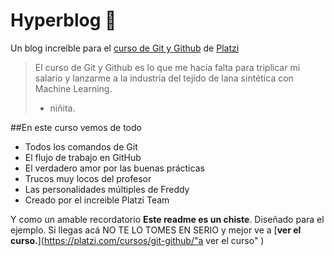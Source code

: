 # Hyperblog 💚
Un blog increíble para el [curso de Git y Github](https://platzi.com/new-home/clases/// "curso de Git y Github") de [Platzi](https://platzi.com/new-home/ "Platzi")
> El curso de Git y Github es lo que me hacía falta para triplicar mi salario y lanzarme a la industria del tejido de lana sintética con Machine Learning.
> * niñita.

##En este curso vemos de todo
* Todos los comandos de Git
* El flujo de trabajo en GitHub
* El verdadero amor por las buenas prácticas
* Trucos muy locos del profesor
* Las personalidades múltiples de Freddy
* Creado por el increible Platzi Team

Y como un amable recordatorio **Este readme es un chiste**. Diseñado para el ejemplo. Si llegas acá NO TE LO TOMES EN SERIO y mejor ve a [**ver el curso.**](https://platzi.com/cursos/git-github/"a ver el curso" )